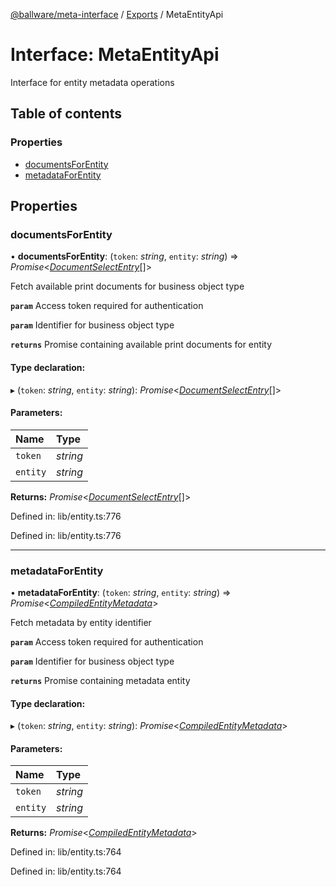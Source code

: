 [@ballware/meta-interface](../README.md) / [Exports](../modules.md) / MetaEntityApi

# Interface: MetaEntityApi

Interface for entity metadata operations

## Table of contents

### Properties

- [documentsForEntity](metaentityapi.md#documentsforentity)
- [metadataForEntity](metaentityapi.md#metadataforentity)

## Properties

### documentsForEntity

• **documentsForEntity**: (`token`: *string*, `entity`: *string*) => *Promise*<[*DocumentSelectEntry*](documentselectentry.md)[]\>

Fetch available print documents for business object type

**`param`** Access token required for authentication

**`param`** Identifier for business object type

**`returns`** Promise containing available print documents for entity

#### Type declaration:

▸ (`token`: *string*, `entity`: *string*): *Promise*<[*DocumentSelectEntry*](documentselectentry.md)[]\>

#### Parameters:

Name | Type |
:------ | :------ |
`token` | *string* |
`entity` | *string* |

**Returns:** *Promise*<[*DocumentSelectEntry*](documentselectentry.md)[]\>

Defined in: lib/entity.ts:776

Defined in: lib/entity.ts:776

___

### metadataForEntity

• **metadataForEntity**: (`token`: *string*, `entity`: *string*) => *Promise*<[*CompiledEntityMetadata*](compiledentitymetadata.md)\>

Fetch metadata by entity identifier

**`param`** Access token required for authentication

**`param`** Identifier for business object type

**`returns`** Promise containing metadata entity

#### Type declaration:

▸ (`token`: *string*, `entity`: *string*): *Promise*<[*CompiledEntityMetadata*](compiledentitymetadata.md)\>

#### Parameters:

Name | Type |
:------ | :------ |
`token` | *string* |
`entity` | *string* |

**Returns:** *Promise*<[*CompiledEntityMetadata*](compiledentitymetadata.md)\>

Defined in: lib/entity.ts:764

Defined in: lib/entity.ts:764

